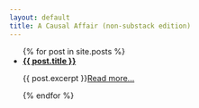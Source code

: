 ```yaml
---
layout: default
title: A Causal Affair (non-substack edition)
---
```


<ul>
  {% for post in site.posts %}
    <li>
      <b> <a href="{{ post.url }}">{{ post.title }}</a> </b>
      <p>{{ post.excerpt }}<a href="{{ post.url }}">Read more...</a></p>
    </li>
  {% endfor %}
</ul>
